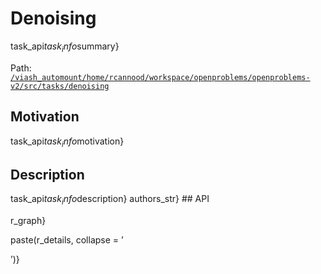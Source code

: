 # Denoising

task_api$task_info$summary}

Path:
[`/viash_automount/home/rcannood/workspace/openproblems/openproblems-v2/src/tasks/denoising`](https://github.com/openproblems-bio/openproblems-v2/tree/main/src//viash_automount/home/rcannood/workspace/openproblems/openproblems-v2/src/tasks/denoising)

## Motivation

task_api$task_info$motivation}

## Description

task_api$task_info$description} authors_str} \## API

r_graph}

paste(r_details, collapse = ’

’)}
